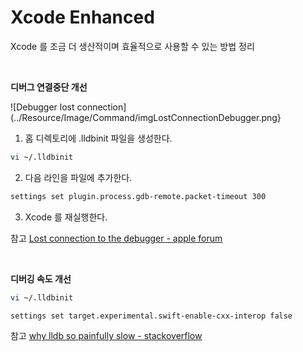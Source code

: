 # Xcode Enhanced
Xcode 를 조금 더 생산적이며 효율적으로 사용할 수 있는 방법 정리

<br>

**디버그 연결중단 개선**

![Debugger lost connection](../Resource/Image/Command/imgLostConnectionDebugger.png}

1. 홈 디렉토리에 .lldbinit 파일을 생성한다.
```bash
vi ~/.lldbinit
```
2. 다음 라인을 파일에 추가한다.
```bash
settings set plugin.process.gdb-remote.packet-timeout 300
```
3. Xcode 를 재실행한다.

참고
[Lost connection to the debugger - apple forum](https://forums.developer.apple.com/forums/thread/681037)

<br>

**디버깅 속도 개선**
```bash
vi ~/.lldbinit
```
```bash
settings set target.experimental.swift-enable-cxx-interop false
```

참고
[why lldb so painfully slow - stackoverflow](https://stackoverflow.com/questions/75850606/why-is-lldb-so-painfully-slow)
